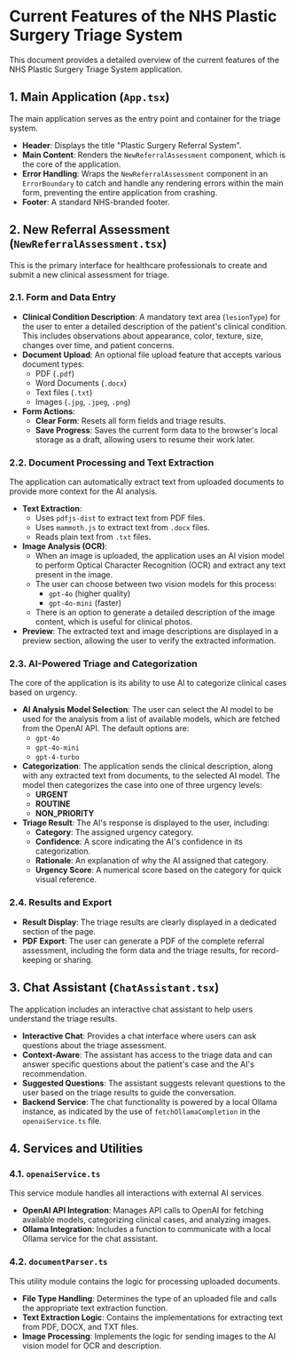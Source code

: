 # Current Features of the NHS Plastic Surgery Triage System

This document provides a detailed overview of the current features of the NHS Plastic Surgery Triage System application.

## 1. Main Application (`App.tsx`)

The main application serves as the entry point and container for the triage system.

-   **Header**: Displays the title "Plastic Surgery Referral System".
-   **Main Content**: Renders the `NewReferralAssessment` component, which is the core of the application.
-   **Error Handling**: Wraps the `NewReferralAssessment` component in an `ErrorBoundary` to catch and handle any rendering errors within the main form, preventing the entire application from crashing.
-   **Footer**: A standard NHS-branded footer.

## 2. New Referral Assessment (`NewReferralAssessment.tsx`)

This is the primary interface for healthcare professionals to create and submit a new clinical assessment for triage.

### 2.1. Form and Data Entry

-   **Clinical Condition Description**: A mandatory text area (`lesionType`) for the user to enter a detailed description of the patient's clinical condition. This includes observations about appearance, color, texture, size, changes over time, and patient concerns.
-   **Document Upload**: An optional file upload feature that accepts various document types:
    -   PDF (`.pdf`)
    -   Word Documents (`.docx`)
    -   Text files (`.txt`)
    -   Images (`.jpg`, `.jpeg`, `.png`)
-   **Form Actions**:
    -   **Clear Form**: Resets all form fields and triage results.
    -   **Save Progress**: Saves the current form data to the browser's local storage as a draft, allowing users to resume their work later.

### 2.2. Document Processing and Text Extraction

The application can automatically extract text from uploaded documents to provide more context for the AI analysis.

-   **Text Extraction**:
    -   Uses `pdfjs-dist` to extract text from PDF files.
    -   Uses `mammoth.js` to extract text from `.docx` files.
    -   Reads plain text from `.txt` files.
-   **Image Analysis (OCR)**:
    -   When an image is uploaded, the application uses an AI vision model to perform Optical Character Recognition (OCR) and extract any text present in the image.
    -   The user can choose between two vision models for this process:
        -   `gpt-4o` (higher quality)
        -   `gpt-4o-mini` (faster)
    -   There is an option to generate a detailed description of the image content, which is useful for clinical photos.
-   **Preview**: The extracted text and image descriptions are displayed in a preview section, allowing the user to verify the extracted information.

### 2.3. AI-Powered Triage and Categorization

The core of the application is its ability to use AI to categorize clinical cases based on urgency.

-   **AI Analysis Model Selection**: The user can select the AI model to be used for the analysis from a list of available models, which are fetched from the OpenAI API. The default options are:
    -   `gpt-4o`
    -   `gpt-4o-mini`
    -   `gpt-4-turbo`
-   **Categorization**: The application sends the clinical description, along with any extracted text from documents, to the selected AI model. The model then categorizes the case into one of three urgency levels:
    -   **URGENT**
    -   **ROUTINE**
    -   **NON_PRIORITY**
-   **Triage Result**: The AI's response is displayed to the user, including:
    -   **Category**: The assigned urgency category.
    -   **Confidence**: A score indicating the AI's confidence in its categorization.
    -   **Rationale**: An explanation of why the AI assigned that category.
    -   **Urgency Score**: A numerical score based on the category for quick visual reference.

### 2.4. Results and Export

-   **Result Display**: The triage results are clearly displayed in a dedicated section of the page.
-   **PDF Export**: The user can generate a PDF of the complete referral assessment, including the form data and the triage results, for record-keeping or sharing.

## 3. Chat Assistant (`ChatAssistant.tsx`)

The application includes an interactive chat assistant to help users understand the triage results.

-   **Interactive Chat**: Provides a chat interface where users can ask questions about the triage assessment.
-   **Context-Aware**: The assistant has access to the triage data and can answer specific questions about the patient's case and the AI's recommendation.
-   **Suggested Questions**: The assistant suggests relevant questions to the user based on the triage results to guide the conversation.
-   **Backend Service**: The chat functionality is powered by a local Ollama instance, as indicated by the use of `fetchOllamaCompletion` in the `openaiService.ts` file.

## 4. Services and Utilities

### 4.1. `openaiService.ts`

This service module handles all interactions with external AI services.

-   **OpenAI API Integration**: Manages API calls to OpenAI for fetching available models, categorizing clinical cases, and analyzing images.
-   **Ollama Integration**: Includes a function to communicate with a local Ollama service for the chat assistant.

### 4.2. `documentParser.ts`

This utility module contains the logic for processing uploaded documents.

-   **File Type Handling**: Determines the type of an uploaded file and calls the appropriate text extraction function.
-   **Text Extraction Logic**: Contains the implementations for extracting text from PDF, DOCX, and TXT files.
-   **Image Processing**: Implements the logic for sending images to the AI vision model for OCR and description.
